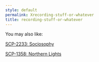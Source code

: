 ```yaml
---
style: default
permalink: Xrecording-stuff-or-whatever
title: recording-stuff-or-whatever
---
```

You may also like:

[SCP-2233: Sociosophy](http://scp-wiki.net/scp-2233)

[SCP-1358: Northern Lights](http://scp-wiki.net/scp-1358)
